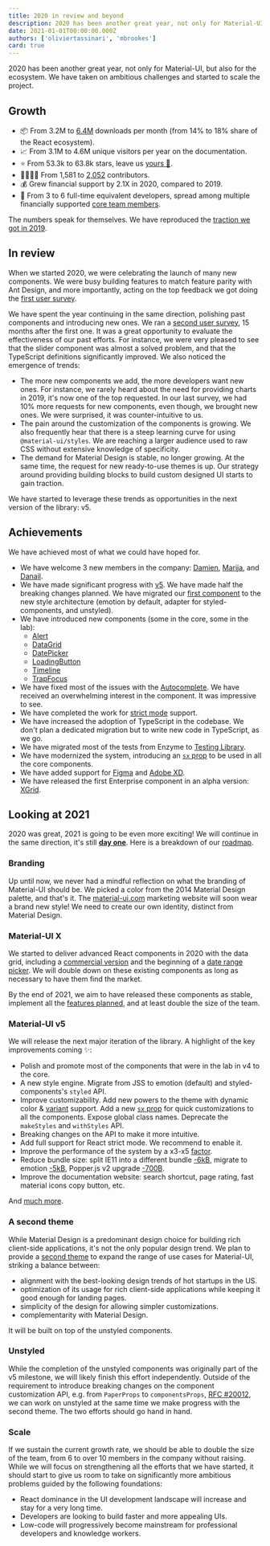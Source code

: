 ```yaml
---
title: 2020 in review and beyond
description: 2020 has been another great year, not only for Material-UI, but also for the ecosystem.
date: 2021-01-01T00:00:00.000Z
authors: ['oliviertassinari', 'mbrookes']
card: true
---
```


2020 has been another great year, not only for Material-UI, but also for the ecosystem.
We have taken on ambitious challenges and started to scale the project.

## Growth

- 📦 From 3.2M to [6.4M](https://npm-stat.com/charts.html?package=%40material-ui%2Fcore&from=2019-11-30&to=2020-12-31) downloads per month (from 14% to 18% share of the React ecosystem).
- 📈 From 3.1M to 4.6M unique visitors per year on the documentation.
- ⭐️ From 53.3k to 63.8k stars, leave us [yours 🌟](https://github.com/mui-org/material-ui).
- 👨‍👩‍👧‍👦 From 1,581 to [2,052](https://github.com/mui-org/material-ui/graphs/contributors) contributors.
- 💰 Grew financial support by 2.1X in 2020, compared to 2019.
- 🏢 From 3 to 6 full-time equivalent developers, spread among multiple financially supported [core team members](https://material-ui.com/discover-more/team/).

The numbers speak for themselves. We have reproduced the [traction we got in 2019](/blog/2019/).

## In review

When we started 2020, we were celebrating the launch of many new components.
We were busy building features to match feature parity with Ant Design, and more importantly, acting on the top feedback we got doing the [first user survey](/blog/2019-developer-survey-results/).

We have spent the year continuing in the same direction, polishing past components and introducing new ones. We ran a [second user survey](/blog/2020-developer-survey-results/), 15 months after the first one. It was a great opportunity to evaluate the effectiveness of our past efforts. For instance, we were very pleased to see that the slider component was almost a solved problem, and that the TypeScript definitions significantly improved. We also noticed the emergence of trends:

- The more new components we add, the more developers want new ones. For instance, we rarely heard about the need for providing charts in 2019, it's now one of the top requested. In our last survey, we had 10% more requests for new components, even though, we brought new ones. We were surprised, it was counter-intuitive to us.
- The pain around the customization of the components is growing. We also frequently hear that there is a steep learning curve for using `@material-ui/styles`. We are reaching a larger audience used to raw CSS without extensive knowledge of specificity.
- The demand for Material Design is stable, no longer growing. At the same time, the request for new ready-to-use themes is up. Our strategy around providing building blocks to build custom designed UI starts to gain traction.

We have started to leverage these trends as opportunities in the next version of the library: v5.

## Achievements

We have achieved most of what we could have hoped for.

- We have welcome 3 new members in the company: [Damien](/blog/spotlight-damien-tassone/), [Marija](/blog/marija-najdova-joining/), and [Danail](/blog/danail-hadjiatanasov-joining/).
- We have made significant progress with [v5](https://next.material-ui.com/). We have made half the breaking changes planned. We have migrated our [first component](https://next.material-ui.com/components/slider/) to the new style architecture (emotion by default, adapter for styled-components, and unstyled).
- We have introduced new components (some in the core, some in the lab):
  - [Alert](/components/alert/)
  - [DataGrid](/components/data-grid/)
  - [DatePicker](https://next.material-ui.com/components/date-picker/)
  - [LoadingButton](https://next.material-ui.com/components/buttons/#loading-buttons)
  - [Timeline](/components/timeline/)
  - [TrapFocus](https://next.material-ui.com/components/trap-focus/)
- We have fixed most of the issues with the [Autocomplete](/components/autocomplete/). We have received an overwhelming interest in the component. It was impressive to see.
- We have completed the work for [strict mode](https://reactjs.org/docs/strict-mode.html) support.
- We have increased the adoption of TypeScript in the codebase. We don't plan a dedicated migration but to write new code in TypeScript, as we go.
- We have migrated most of the tests from Enzyme to [Testing Library](https://testing-library.com/).
- We have modernized the system, introducing an [`sx` prop](https://next.material-ui.com/system/basics/) to be used in all the core components.
- We have added support for [Figma](/store/items/figma-react/) and [Adobe XD](/store/items/adobe-xd-react/).
- We have released the first Enterprise component in an alpha version: [XGrid](/components/data-grid/#commercial-version).

## Looking at 2021

2020 was great, 2021 is going to be even more exciting!
We will continue in the same direction, it's still [**day one**](https://www.sec.gov/Archives/edgar/data/1018724/000119312517120198/d373368dex991.htm). Here is a breakdown of our [roadmap](/discover-more/roadmap/).

### Branding

Up until now, we never had a mindful reflection on what the branding of Material-UI should be. We picked a color from the 2014 Material Design palette, and that's it.
The [material-ui.com](https://material-ui.com/) marketing website will soon wear a brand new style! We need to create our own identity, distinct from Material Design.

### Material-UI X

We started to deliver advanced React components in 2020 with the data grid, including a [commercial version](/components/data-grid/#commercial-version) and the beginning of a [date range picker](https://next.material-ui.com/components/date-range-picker/).
We will double down on these existing components as long as necessary to have them find the market.

By the end of 2021, we aim to have released these components as stable, implement all the [features planned](/components/data-grid/getting-started/#feature-comparison), and at least double the size of the team.

### Material-UI v5

We will release the next major iteration of the library. A highlight of the key improvements coming ✨:

- Polish and promote most of the components that were in the lab in v4 to the core.
- A new style engine. Migrate from JSS to emotion (default) and styled-components's `styled` API.
- Improve customizability. Add new powers to the theme with dynamic color & [variant](https://next.material-ui.com/customization/typography/#adding-amp-disabling-variants) support. Add a new [`sx` prop](https://next.material-ui.com/system/basics/) for quick customizations to all the components. Expose global class names. Deprecate the `makeStyles` and `withStyles` API.
- Breaking changes on the API to make it more intuitive.
- Add full support for React strict mode. We recommend to enable it.
- Improve the performance of the system by a x3-x5 [factor](https://github.com/mui-org/material-ui/issues/21657#issuecomment-707140999).
- Reduce bundle size: split IE11 into a different bundle [-6kB](https://github.com/mui-org/material-ui/pull/22814#issuecomment-700995216), migrate to emotion [-5kB](https://github.com/mui-org/material-ui/pull/23308#issuecomment-718748835), Popper.js v2 upgrade [-700B](https://github.com/mui-org/material-ui/pull/21761#issuecomment-657135498).
- Improve the documentation website: search shortcut, page rating, fast material icons copy button, etc.

And [much more](https://github.com/mui-org/material-ui/issues/20012).

### A second theme

While Material Design is a predominant design choice for building rich client-side applications, it's not the only popular design trend. We plan to provide a [second theme](https://github.com/mui-org/material-ui/issues/22485) to expand the range of use cases for Material-UI, striking a balance between:

- alignment with the best-looking design trends of hot startups in the US.
- optimization of its usage for rich client-side applications while keeping it good enough for landing pages.
- simplicity of the design for allowing simpler customizations.
- complementarity with Material Design.

It will be built on top of the unstyled components.

### Unstyled

While the completion of the unstyled components was originally part of the v5 milestone,
we will likely finish this effort independently.
Outside of the requirement to introduce breaking changes on the component customization API, e.g. from `PaperProps` to `componentsProps`, [RFC #20012](https://github.com/mui-org/material-ui/issues/21453), we can work on unstyled at the same time we make progress with the second theme. The two efforts should go hand in hand.

### Scale

If we sustain the current growth rate, we should be able to double the size of the team, from 6 to over 10 members in the company without raising. While we will focus on strengthening all the efforts that we have started, it should start to give us room to take on significantly more ambitious problems guided by the following foundations:

- React dominance in the UI development landscape will increase and stay for a very long time.
- Developers are looking to build faster and more appealing UIs.
- Low-code will progressively become mainstream for professional developers and knowledge workers.
